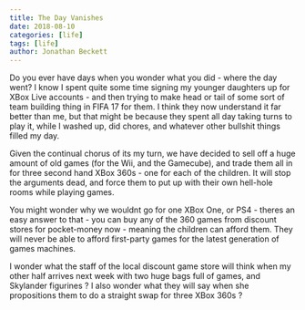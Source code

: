 ```yaml
---
title: The Day Vanishes
date: 2018-08-10
categories: [life]
tags: [life]
author: Jonathan Beckett
---
```


Do you ever have days when you wonder what you did - where the day went? I know I spent quite some time signing my younger daughters up for XBox Live accounts - and then trying to make head or tail of some sort of team building thing in FIFA 17 for them. I think they now understand it far better than me, but that might be because they spent all day taking turns to play it, while I washed up, did chores, and whatever other bullshit things filled my day.

Given the continual chorus of its my turn, we have decided to sell off a huge amount of old games (for the Wii, and the Gamecube), and trade them all in for three second hand XBox 360s - one for each of the children. It will stop the arguments dead, and force them to put up with their own hell-hole rooms while playing games.

You might wonder why we wouldnt go for one XBox One, or PS4 - theres an easy answer to that - you can buy any of the 360 games from discount stores for pocket-money now - meaning the children can afford them. They will never be able to afford first-party games for the latest generation of games machines.

I wonder what the staff of the local discount game store will think when my other half arrives next week with two huge bags full of games, and Skylander figurines ? I also wonder what they will say when she propositions them to do a straight swap for three XBox 360s ?